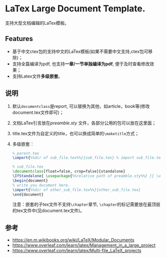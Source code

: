 # LaTex Large Document Template.
支持大型文档编辑的LaTex模板。
## Features
- 基于中文ctex包的支持中文的LaTex模板(如果不需要中文支持,ctex包可移除)；
- 支持全篇编译为pdf, 也支持**一章/一节单独编译为pdf**, 便于及时查看修改效果；
- 支持Latex文件**多级嵌套**。

## 说明
1. 默认`documentclass`是report, 可以替换为其他，如article，book等(修改document.tex文件即可)；
2. 文档LaTex引言放在*preamble.sty* 文件，各部分公用的包可以放在这里面；
3. title.tex文件为自定义的title，也可以换成简单的`\maketitle`方式；
4. 多级嵌套：
    ```tex
    % parent.tex
    \import{%%dir of sub_file.tex%%}{sub_file.tex} % import sub_file.tex
    ```

    ```tex
    % sub_file.tex
    \documentclass[float=false, crop=false]{standalone}
    \IfStandalone{ \usepackage{%%relative path of preamble.sty%%} }{ \usepackage{preamble} }
    \begin{document}
    % write you ducument here.
    \import{%%dir of other_sub_file.tex%%}{other_sub_file.tex}
    \end{document}
    ```
    注意：嵌套的子tex文件不支持`\chapter`章节, `\chapter`的标记需要放在最顶层的tex文件中(见document.tex文件)。

## 参考
- https://en.m.wikibooks.org/wiki/LaTeX/Modular_Documents
- https://www.overleaf.com/learn/latex/Management_in_a_large_project
- https://www.overleaf.com/learn/latex/Multi-file_LaTeX_projects
